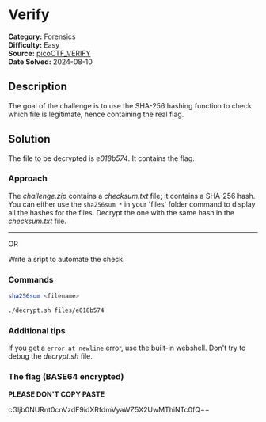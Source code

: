 # Verify

**Category:** Forensics  
**Difficulty:** Easy  
**Source:** [picoCTF_VERIFY](https://play.picoctf.org/practice/challenge/450)  
**Date Solved:** 2024-08-10

## Description

The goal of the challenge is to use the SHA-256 hashing function to check which
file is legitimate, hence containing the real flag.

## Solution

The file to be decrypted is _e018b574_. It contains the flag.

### Approach

The _challenge.zip_ contains a _checksum.txt_ file; it contains a SHA-256 hash.
You can either use the `sha256sum *` in your 'files' folder command to display
all the hashes for the files. Decrypt the one with the same hash in the
_checksum.txt_ file.

---

OR

Write a sript to automate the check.

<!-- ### Exploits

Detail the steps and commands used to exploit the challenge. -->

### Commands

```bash
sha256sum <filename>
```

```bash
./decrypt.sh files/e018b574
```

### Additional tips

If you get a `error at newline` error, use the built-in webshell. Don't try to
debug the _decrypt.sh_ file.

### The flag (BASE64 encrypted)

**PLEASE DON'T COPY PASTE**

cGljb0NURnt0cnVzdF9idXRfdmVyaWZ5X2UwMThiNTc0fQ==
